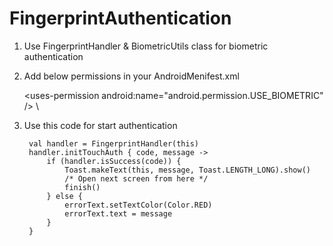 # FingerprintAuthentication

1) Use FingerprintHandler & BiometricUtils class for biometric authentication

2) Add below permissions in your AndroidMenifest.xml

    \<uses-permission android:name="android.permission.USE_BIOMETRIC" />
    <uses-permission android:name="android.permission.USE_FINGERPRINT" />\

3) Use this code for start authentication

        val handler = FingerprintHandler(this)
        handler.initTouchAuth { code, message ->
            if (handler.isSuccess(code)) {
                Toast.makeText(this, message, Toast.LENGTH_LONG).show()
                /* Open next screen from here */
                finish()
            } else {
                errorText.setTextColor(Color.RED)
                errorText.text = message
            }
        }

